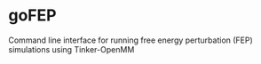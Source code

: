 # goFEP
Command line interface for running free energy perturbation (FEP) simulations using Tinker-OpenMM
